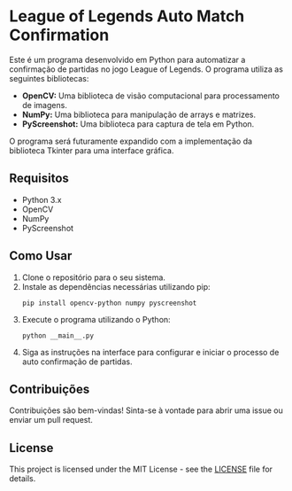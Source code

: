  <h1>League of Legends Auto Match Confirmation</h1>
    <p>Este é um programa desenvolvido em Python para automatizar a confirmação de partidas no jogo League of Legends. O programa utiliza as seguintes bibliotecas:</p>
    <ul>
        <li><strong>OpenCV:</strong> Uma biblioteca de visão computacional para processamento de imagens.</li>
        <li><strong>NumPy:</strong> Uma biblioteca para manipulação de arrays e matrizes.</li>
        <li><strong>PyScreenshot:</strong> Uma biblioteca para captura de tela em Python.</li>
    </ul>
    <p>O programa será futuramente expandido com a implementação da biblioteca Tkinter para uma interface gráfica.</p>
    
   <h2>Requisitos</h2>
   <ul>
       <li>Python 3.x</li>
       <li>OpenCV</li>
       <li>NumPy</li>
       <li>PyScreenshot</li>
   </ul>

   <h2>Como Usar</h2>
   <ol>
       <li>Clone o repositório para o seu sistema.</li>
       <li>Instale as dependências necessárias utilizando pip:</li>
       <pre><code>pip install opencv-python numpy pyscreenshot</code></pre>
       <li>Execute o programa utilizando o Python:</li>
       <pre><code>python __main__.py</code></pre>
       <li>Siga as instruções na interface para configurar e iniciar o processo de auto confirmação de partidas.</li>
   </ol>

   <h2>Contribuições</h2>
   <p>Contribuições são bem-vindas! Sinta-se à vontade para abrir uma issue ou enviar um pull request.</p>

   <h2>License</h2>
   <p>This project is licensed under the MIT License - see the <a href="LICENSE">LICENSE</a> file for details.</p>
